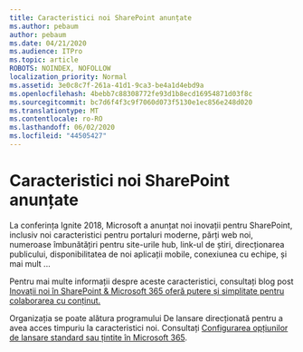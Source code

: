 ```yaml
---
title: Caracteristici noi SharePoint anunțate
ms.author: pebaum
author: pebaum
ms.date: 04/21/2020
ms.audience: ITPro
ms.topic: article
ROBOTS: NOINDEX, NOFOLLOW
localization_priority: Normal
ms.assetid: 3e0c8c7f-261a-41d1-9ca3-be4a1d4ebd9a
ms.openlocfilehash: 4bebb7c88308772fe93d1b8ecd16954871d03f8c
ms.sourcegitcommit: bc7d6f4f3c9f7060d073f5130e1ec856e248d020
ms.translationtype: MT
ms.contentlocale: ro-RO
ms.lasthandoff: 06/02/2020
ms.locfileid: "44505427"
---
```

# <a name="sharepoint-new-features-announced"></a>Caracteristici noi SharePoint anunțate

La conferința Ignite 2018, Microsoft a anunțat noi inovații pentru SharePoint, inclusiv noi caracteristici pentru portaluri moderne, părți web noi, numeroase îmbunătățiri pentru site-urile hub, link-ul de știri, direcționarea publicului, disponibilitatea de noi aplicații mobile, conexiunea cu echipe, și mai mult ...
  
Pentru mai multe informații despre aceste caracteristici, consultați blog post [Inovații noi în SharePoint &amp; Microsoft 365 oferă putere și simplitate pentru colaborarea cu conținut.](https://go.microsoft.com/fwlink/?linkid=2026502)
  
Organizația se poate alătura programului De lansare direcționată pentru a avea acces timpuriu la caracteristici noi. Consultați [Configurarea opțiunilor de lansare standard sau țintite în Microsoft 365](https://docs.microsoft.com/microsoft-365/admin/manage/release-options-in-office-365).
